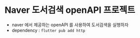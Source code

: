 # Naver 도서검색 openAPI 프로젝트

- naver 에서 제공하는 openAPI 를 사용하여 도서검색을 실행하자
- dependency : `flutter pub add http`